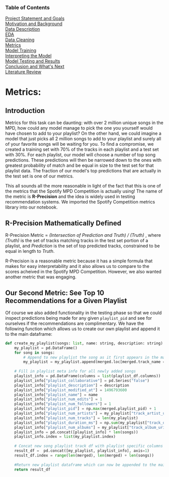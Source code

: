 ### Table of Contents
[Project Statement and Goals](https://tralpha.github.io/spotify-project/project-statement-and-goals.html) <br>
[Motivation and Background](https://tralpha.github.io/spotify-project/motivation-and-background.html) <br>
[Data Description](https://tralpha.github.io/spotify-project/data-description.html) <br>
[EDA](https://tralpha.github.io/spotify-project/eda.html) <br>
[Data Cleaning](https://tralpha.github.io/spotify-project/data-cleaning.html) <br>
[Metrics](https://tralpha.github.io/spotify-project/metrics.html) <br>
[Model Training](https://tralpha.github.io/spotify-project/model-training.html) <br>
[Interpreting the Model](https://tralpha.github.io/spotify-project/interpreting-the-model.html) <br>
[Model Testing and Results](https://tralpha.github.io/spotify-project/model-testing-and-results.html) <br>
[Conclusion and What's Next](https://tralpha.github.io/spotify-project/conclusion.html) <br>
[Literature Review](https://tralpha.github.io/spotify-project/literature-review.html) <br>

# Metrics:

## Introduction

Metrics for this task can be daunting:  with over 2 million unique songs in the MPD, how could any model manage to pick the one you yourself would have chosen to add to your playlist?  On the other hand, we could imagine a model that just picks all 2 million songs to add to your playlist and surely all of your favorite songs will be waiting for you.  To find a compromise, we created a training set with 70% of the tracks in each playlist and a test set with 30%.  For each playlist, our model will choose a number of top song predictions.  These predictions will then be narrowed down to the ones with greatest probability of match and be equal in size to the test set for that playlist data.  The fraction of our model's top predictions that are actually in the test set is one of our metrics.

This all sounds all the more reasonable in light of the fact that this is one of the metrics that the Spotify MPD Competition is actually using!  The name of the metric is **R-Precision** and the idea is widely used in testing recommendation systems.  We imported the Spotify Competition metrics library into our notebook.  

## R-Precision Mathematically Defined
R-Precision Metric = *(Intersection of Prediction and Truth) / (Truth)* , where *(Truth)* is the set of tracks matching tracks in the test set portion of a playlist, and *Prediction* is the set of top predicted tracks, constrained to be equal in length to *Truth*.

R-Precision is a reasonable metric because it has a simple formula that makes for easy interpretability and it also allows us to compare to the scores acheived in the Spotify MPD Competition.  However, we also wanted another metric that was engaging.

## Our Second Metric:  See Top 10 Recommendations for a Given Playlist
Of course we also added functionality in the testing phase so that we could inspect predictions being made for any given `playlist_pid` and see for ourselves if the recommendations are complimentary.  We have the following function which allows us to create our own playlist and append it to the main dataframe:

```python
def create_my_playlist(songs: list, name: string, description: string):
    my_playlist = pd.DataFrame()
    for song in songs:
        # Append to new playlist the song as it first appears in the main dataframe merged along with its meta information
        my_playlist = my_playlist.append(merged.loc[merged.track_name == song].iloc[0]           [tracks_df.columns.append(pd.Index(["track_uri"]))])
    
    # Fill in playlist meta info for all newly added songs
    playlist_info = pd.DataFrame(columns = list(playlist_df.columns))
    playlist_info["playlist_collaborative"] = pd.Series("false")
    playlist_info["playlist_description"] = description
    playlist_info["playlist_modified_at"] = 1496793600
    playlist_info["playlist_name"] = name
    playlist_info["playlist_num_edits"] = 1
    playlist_info["playlist_num_followers"] = 1
    playlist_info["playlist_pid"] = np.max(merged.playlist_pid) + 1
    playlist_info["playlist_num_artists"] = my_playlist["track_artist_uri"].nunique()
    playlist_info["playlist_num_tracks"] = len(my_playlist)
    playlist_info["playlist_duration_ms"] = np.sum(my_playlist["track_duration_ms"])
    playlist_info["playlist_num_albums"] = my_playlist["track_album_uri"].nunique()
    playlist_info = pd.concat([playlist_info] * len(songs))
    playlist_info.index = list(my_playlist.index)
    
    # Concat new song playlist track df with playlist specific columns
    result_df =  pd.concat([my_playlist, playlist_info], axis=1)
    result_df.index = range(len(merged), len(merged) + len(songs))
    
    #Return new playlist dataframe which can now be appended to the main MPD dataframe we are working with
    return result_df
```
